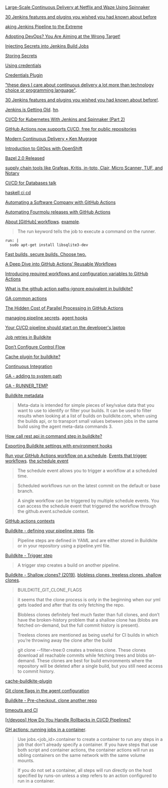 [Large-Scale Continuous Delivery at Netflix and Waze Using Spinnaker](https://www.youtube.com/watch?time_continue=12&v=PLNheBiWOGI)

[30 Jenkins features and plugins you wished you had known about before](https://www.youtube.com/watch?v=6BIry0cepz4)

[aking Jenkins Pipeline to the Extreme](https://www.youtube.com/watch?v=LgcYertiI70)

[Adopting DevOps? You Are Aiming at the Wrong Target!](https://www.infoq.com/presentations/devops-transforming-it)


[Injecting Secrets into Jenkins Build Jobs
](https://support.cloudbees.com/hc/en-us/articles/203802500-Injecting-Secrets-into-Jenkins-Build-Jobs)

[Storing Secrets ](https://jenkins.io/doc/developer/security/secrets/)

[Using credentials](https://jenkins.io/doc/book/using/using-credentials/)

[Credentials Plugin](https://wiki.jenkins.io/display/JENKINS/Credentials+Plugin)

["these days I care about continuous delivery a lot more than technology choice or programming language"](https://twitter.com/thumphriees/status/1054480904167419905).

[30 Jenkins features and plugins you wished you had known about before!](https://www.youtube.com/watch?v=6BIry0cepz4).

[Jenkins is Getting Old](https://itnext.io/jenkins-is-getting-old-2c98b3422f79). [hn](https://news.ycombinator.com/item?id=19781251).

[CI/CD for Kubernetes With Jenkins and Spinnaker (Part 2)](https://dzone.com/articles/cicd-for-kubernetes-with-jenkins-and-spinnaker-con)

[GitHub Actions now supports CI/CD, free for public repositories](https://news.ycombinator.com/item?id=20646350)

[Modern Continuous Delivery • Ken Mugrage](https://www.youtube.com/watch?v=w008iz_UwDk&list=PLEx5khR4g7PKT9RvuVyQxJLO8CZUJzNMy&index=25)

[Introduction to GitOps with OpenShift](https://blog.openshift.com/introduction-to-gitops-with-openshift/)

[Bazel 2.0 Released](https://news.ycombinator.com/item?id=21863393)

[supply chain tools like Grafeas, Kritis, in-toto, Clair, Micro Scanner, TUF, and Notary](https://twitter.com/JAXenterCOM/status/1223272225127780355)

[CI/CD for Databases talk](https://twitter.com/jbogard/status/1223262501544087552)

[haskell ci cd](https://www.reddit.com/r/haskell/comments/eykyzf/what_is_your_haskell_cicd_like_in_2020/)

[Automating a Software Company with GitHub Actions](https://news.ycombinator.com/item?id=28234057)

[Automating Fourmolu releases with GitHub Actions](https://brandonchinn178.github.io/blog/2022/05/19/automating-fourmolu-releases-with-github-actions.html)

[About [GitHub] workflows](https://docs.github.com/en/actions/using-workflows/about-workflows). [example](https://github.com/github/darrrr/actions/runs/39771470/workflow).

> The run keyword tells the job to execute a command on the runner.

    run: |
      sudo apt-get install libsqlite3-dev

[Fast builds, secure builds. Choose two.](https://stripe.com/blog/fast-secure-builds-choose-two)

[A Deep Dive into GitHub Actions’ Reusable Workflows](https://betterprogramming.pub/how-to-use-github-actions-reusable-workflow-8604e8cbf258)

[Introducing required workflows and configuration variables to GitHub Actions](https://github.blog/2023-01-10-introducing-required-workflows-and-configuration-variables-to-github-actions/)

[What is the github action paths-ignore equivalent in buildkite?](https://forum.buildkite.community/t/what-is-the-github-action-paths-ignore-equivalent-in-buildkite/2045)

[GA common actions](https://ashishb.net/tech/common-pitfalls-of-github-actions/)

[The Hidden Cost of Parallel Processing in GitHub Actions](https://betterprogramming.pub/the-hidden-cost-of-parallel-processing-in-github-actions-63f25b2d5f6a)

[managing pipeline secrets](https://buildkite.com/docs/pipelines/secrets). [agent hooks](https://buildkite.com/docs/agent/v3/hooks#hook-locations-agent-hooks)

[Your CI/CD pipeline should start on the developer's laptop](https://twitter.com/solomonstre/status/1649118014594502656)

[Job retries in Buildkite](https://buildkite.com/blog/job-retries)

[Don’t Configure Control Flow](https://lobste.rs/s/ycj1l5/don_t_configure_control_flow)

[Cache plugin for buildkite?](https://forum.buildkite.community/t/cache-plugin-for-buildkite/1324)

[Continuous Integration](https://martinfowler.com/articles/continuousIntegration.html)

[GA - adding to system path](https://docs.github.com/en/actions/using-workflows/workflow-commands-for-github-actions#adding-a-system-path)

[GA - RUNNER_TEMP](https://docs.github.com/en/actions/learn-github-actions/variables)

[Buildkite metadata](https://forum.buildkite.community/t/need-clarification-on-meta-data-usage-pattern/762)

> Meta-data is intended for simple pieces of key/value data that you want to use to identify or filter your builds. It can be used to filter results when looking at a list of builds on buildkite.com, when using the builds api, or to transport small values between jobs in the same build using the agent meta-data commands 3.

[How call rest api in command step in buildkite?](https://stackoverflow.com/questions/76983485/how-call-rest-api-in-command-step-in-buildkite)

[Exporting Buildkite settings with environment hooks](https://buildkite.com/docs/pipelines/secrets#exporting-secrets-with-environment-hooks)

[Run your GitHub Actions workflow on a schedule](https://jasonet.co/posts/scheduled-actions/). [Events that trigger workflows](https://docs.github.com/en/actions/using-workflows/events-that-trigger-workflows). [the schedule event](https://docs.github.com/en/actions/using-workflows/events-that-trigger-workflows#schedule)

> The schedule event allows you to trigger a workflow at a scheduled time.

> Scheduled workflows run on the latest commit on the default or base branch.

> A single workflow can be triggered by multiple schedule events. You can access the schedule event that triggered the workflow through the github.event.schedule context. 

[GitHub actions contexts](https://docs.github.com/en/actions/learn-github-actions/contexts)

[Buildkite - defining your pipeline steps](https://buildkite.com/docs/pipelines/defining-steps). [file](https://buildkite.com/docs/pipelines/defining-steps#step-defaults-pipeline-dot-yml-file).

> Pipeline steps are defined in YAML and are either stored in Buildkite or in your repository using a pipeline.yml file.

[Buildkite - Trigger step](https://buildkite.com/docs/pipelines/trigger-step)

> A trigger step creates a build on another pipeline.

[Buildkite - Shallow clones? (2019)](https://forum.buildkite.community/t/shallow-clones/282). [blobless clones, treeless clones, shallow clones](https://github.blog/2020-12-21-get-up-to-speed-with-partial-clone-and-shallow-clone/). 

> BUILDKITE_GIT_CLONE_FLAGS

> it seems that the clone process is only in the beginning when our yml gets loaded and after that its only fetching the repo.

> Blobless clones definitely feel much faster than full clones, and don’t have the broken-history problem that a shallow clone has (blobs are fetched on-demand, but the full commit history is present).

> Treeless clones are mentioned as being useful for CI builds in which you’re throwing away the clone after the build

> git clone --filter=tree:0 <url> creates a treeless clone. These clones download all reachable commits while fetching trees and blobs on-demand. These clones are best for build environments where the repository will be deleted after a single build, but you still need access to commit history.

[cache-buildkite-plugin](https://github.com/buildkite-plugins/cache-buildkite-plugin)

[Git clone flags in the agent configuration](https://buildkite.com/docs/agent/v3/configuration#git-clone-flags)

[Buildkite - Pre-checkout. clone another repo](https://forum.buildkite.community/t/pre-checkout-clone-another-repo/2053)

[timeouts and CI](https://twitter.com/joseph_h_garvin/status/1784380166342332657)

[[r/devops] How Do You Handle Rollbacks in CI/CD Pipelines?](https://www.reddit.com/r/devops/comments/1fnh7qp/how_do_you_handle_rollbacks_in_cicd_pipelines/)

[GH actions: running jobs in a container](https://docs.github.com/en/actions/writing-workflows/choosing-where-your-workflow-runs/running-jobs-in-a-container).

> Use jobs.<job_id>.container to create a container to run any steps in a job that don't already specify a container. If you have steps that use both script and container actions, the container actions will run as sibling containers on the same network with the same volume mounts.

> If you do not set a container, all steps will run directly on the host specified by runs-on unless a step refers to an action configured to run in a container.


